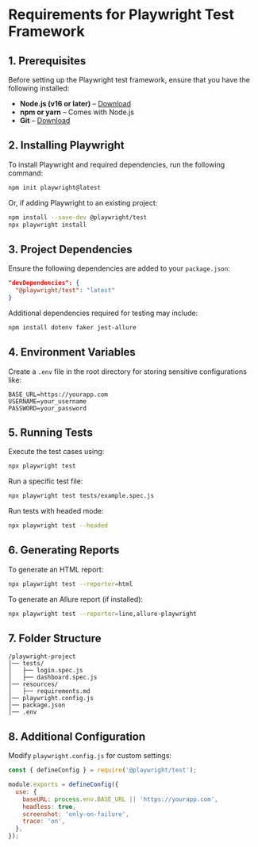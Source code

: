 # Requirements for Playwright Test Framework

## 1. Prerequisites

Before setting up the Playwright test framework, ensure that you have the following installed:

- **Node.js (v16 or later)** – [Download](https://nodejs.org/)
- **npm or yarn** – Comes with Node.js
- **Git** – [Download](https://git-scm.com/)

## 2. Installing Playwright

To install Playwright and required dependencies, run the following command:
```sh
npm init playwright@latest
```
Or, if adding Playwright to an existing project:
```sh
npm install --save-dev @playwright/test
npx playwright install
```

## 3. Project Dependencies

Ensure the following dependencies are added to your `package.json`:
```json
"devDependencies": {
  "@playwright/test": "latest"
}
```

Additional dependencies required for testing may include:
```sh
npm install dotenv faker jest-allure
```

## 4. Environment Variables

Create a `.env` file in the root directory for storing sensitive configurations like:
```
BASE_URL=https://yourapp.com
USERNAME=your_username
PASSWORD=your_password
```

## 5. Running Tests

Execute the test cases using:
```sh
npx playwright test
```
Run a specific test file:
```sh
npx playwright test tests/example.spec.js
```
Run tests with headed mode:
```sh
npx playwright test --headed
```

## 6. Generating Reports

To generate an HTML report:
```sh
npx playwright test --reporter=html
```

To generate an Allure report (if installed):
```sh
npx playwright test --reporter=line,allure-playwright
```

## 7. Folder Structure
```
/playwright-project
│── tests/
│   ├── login.spec.js
│   ├── dashboard.spec.js
│── resources/
│   ├── requirements.md
│── playwright.config.js
│── package.json
│── .env
```

## 8. Additional Configuration
Modify `playwright.config.js` for custom settings:
```js
const { defineConfig } = require('@playwright/test');

module.exports = defineConfig({
  use: {
    baseURL: process.env.BASE_URL || 'https://yourapp.com',
    headless: true,
    screenshot: 'only-on-failure',
    trace: 'on',
  },
});
```


